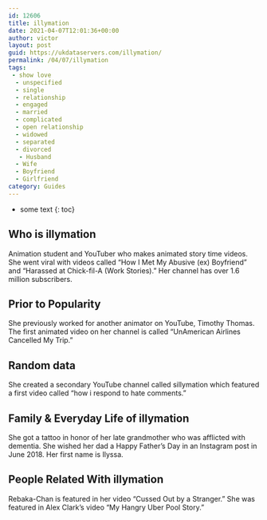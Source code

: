 ```yaml
---
id: 12606
title: illymation
date: 2021-04-07T12:01:36+00:00
author: victor
layout: post
guid: https://ukdataservers.com/illymation/
permalink: /04/07/illymation
tags:
 - show love
  - unspecified
  - single
  - relationship
  - engaged
  - married
  - complicated
  - open relationship
  - widowed
  - separated
  - divorced
   - Husband
  - Wife
  - Boyfriend
  - Girlfriend
category: Guides
---
```


* some text
{: toc}


## Who is illymation



Animation student and YouTuber who makes animated story time videos. She went viral with videos called &#8220;How I Met My Abusive (ex) Boyfriend&#8221; and &#8220;Harassed at Chick-fil-A (Work Stories).&#8221; Her channel has over 1.6 million subscribers. 

                
                
                
## Prior to Popularity



She previously worked for another animator on YouTube, Timothy Thomas. The first animated video on her channel is called &#8220;UnAmerican Airlines Cancelled My Trip.&#8221; 

                
                
                
## Random data



She created a secondary YouTube channel called sillymation which featured a first video called &#8220;how i respond to hate comments.&#8221; 

                
                
                
## Family & Everyday Life of illymation



She got a tattoo in honor of her late grandmother who was afflicted with dementia. She wished her dad a Happy Father&#8217;s Day in an Instagram post in June 2018. Her first name is Ilyssa.

                
                
                
## People Related With illymation



Rebaka-Chan is featured in her video &#8220;Cussed Out by a Stranger.&#8221; She was featured in Alex Clark&#8217;s video &#8220;My Hangry Uber Pool Story.&#8221; 

                
              
            
          
          
          